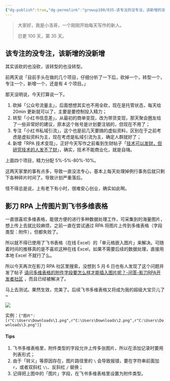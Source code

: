 ```yaml
---
{"dg-publish":true,"dg-permalink":"growup100/035-该专注的没专注，该新增的没新增，又学了个RPA新技能","permalink":"/growup100/035-该专注的没专注，该新增的没新增，又学了个RPA新技能/","tags":["小洛哥成长笔记"],"noteIcon":"1","created":"2024-05-21","updated":"2024-05-21"}
---
```



> 大家好，我是小洛哥，一个刚刚开始每天写作的新人。
> 
> 日更 100 天，第 35 天。

## 该专注的没专注，该新增的没新增

其实该砍的也没砍，该转型的也没转型。

前两天说「目前手头在做的几个项目，仔细分析了一下后，砍掉一个，转型一个，专注一个，新增一个，还是有 4 个项目。」

那天没明说，今天打算说一下。

1. 砍掉「公众号流量主」，后面想想其实也不用全砍，现在是托管状态，每天给 20min 更新就可以了，主要是要控制投入精力；
2. 转型「小红书信息差」，从最初的商单变现，改为带货变现，那天聚会圈友给了一些非常好的建议，原本这个账号是计划要注销的，但现在不用了；
3. 专注「小红书私域引流」，这个也是前几天要搞的虚拟资料，区别在于之前考虑是虚拟资料为主，现在考虑是私域引流为主，确定人群就好了；
4. 新增「RPA 技术变现」，正好今天写作之前看到生财帖子「[技术可以发财，但研究技术的人发不了财](https://wx.zsxq.com/dweb2/index/topic_detail/5122585112442184)」，确实，技术不能商业化，就是自嗨。

上面四个项目，精力分配 5%-5%-80%-10%。

这两天家里的事有点多，导致一直没法专心，基本上每天处理掉例行事务后就只剩下各种碎片时间了。导致计划严重落后。

怪不得总是说，上有老下有小时，很难安心创业，确实如此啊。

## 影刀 RPA 上传图片到飞书多维表格

一直很喜欢多维表格，能很方便的进行多种数据处理工作，可采集到的海量图片，想上传上去就比较麻烦，之前一直在尝试通过 RPA 将图片上传到多维表格（字段类型：附件），但都失败了。

所以就不得已使用了飞书表格（在线 Excel）的「单元格嵌入图片」来解决。可随着时间的推移真的是不喜欢这种在线 Excel，如果不需要后续的数据处理，直接用本地 Excel 不就行了么。

所以今天再次在影刀 RPA 社区里搜索，没想到 5 月 6 日也有人发现了这个问题并发了帖子 [请问多维表格的附件字段要怎么样才能插入图片呢？-问答-影刀RPA开发者社区](https://www.yingdao.com/community/detaildiscuss?id=2723769f-72e6-4414-a126-dfdf824d0fd2) ，而且已经被解决了。

马上去测试。果然生效，完美了。后续飞书多维表格又将成为我的超级大宝贝儿了~

![](http://img.xlg.life/images%2F2024%2F05%2F21%2F20240521170602-3200d8b33adab676c1f4cb7988506728.png)

实例：`{"图片": [r"C:\Users\Downloads\1.png",r"C:\Users\Downloads\2.png",r"C:\Users\Downloads\3.png"]}`

#### Tips

1. 飞书多维表格里，附件类型的字段允许上传多张图片，所以在添加记录时要用列表形式；
2. 由于「转义」等原因存在，图片路径里的 `\` 会导致报错，要在字符串前面加 `r`，或者双斜杠 `\\`、反斜杠 `/` 替换；
3. 记得把上图中的「图片」字段，在飞书多维表格里设置为附件类型。
